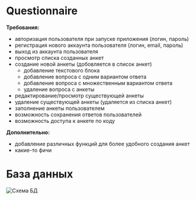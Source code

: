 # Questionnaire

**Требования:**
- авторизация пользователя при запуске приложения (логин, пароль)
- регистрация нового аккаунта пользователя (логин, email, пароль)
- выход из аккаунта пользователя
- просмотр списка созданных анкет
- создание новой анкеты (добовляется в список анкет)
    - добавление текстового блока
    - добавление вопроса с одним вариантом ответа
    - добавление вопроса с множественным вариантом ответа
    - удаление вопроса с анкеты
- редактирование/просмотр существующей анкеты
- удаление существующей анкеты (удаляется из списка анкет)
- заполнение анкеты пользователем
- возможность сохранения ответов пользователей
- возможность доступа к анкете по коду

**Дополнительно:**
- добавление различных функций для более удобного создания анкет
- какие-то фичи

# База данных

![Схема БД](https://user-images.githubusercontent.com/77401154/198379363-67358128-30b2-4e8f-bfc1-f8f4f178bb78.jpg)
